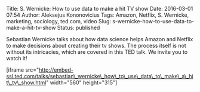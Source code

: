 Title: S. Wernicke: How to use data to make a hit TV show
Date: 2016-03-01 07:54
Author: Aleksejus Kononovicius
Tags: Amazon, Netflix, S. Wernicke, marketing, sociology, ted.com, video
Slug: s-wernicke-how-to-use-data-to-make-a-hit-tv-show
Status: published

Sebastian Wernicke talks about how data
science helps Amazon and Netflix to make decisions about creating their
tv shows. The process itself is not without its intricacies, which are
covered in this TED talk. We invite you to watch it!

\[iframe
src="http://embed-ssl.ted.com/talks/sebastian\_wernicke\_how\_to\_use\_data\_to\_make\_a\_hit\_tv\_show.html"
width="560" height="315"\]
